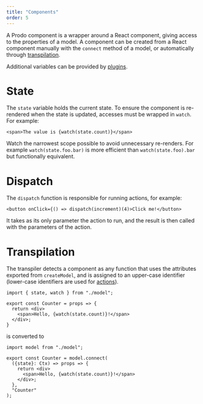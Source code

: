 ```yaml
---
title: "Components"
order: 5
---
```


A Prodo component is a wrapper around a React component, giving access to the
properties of a model. A component can be created from a React component
manually with the `connect` method of a model, or automatically through
[transpilation](#transpilation).

Additional variables can be provided by [plugins](./plugins). 

# State

The `state` variable holds the current state. To ensure the component is
re-rendered when the state is updated, accesses must be wrapped in `watch`. For
example:

```tsx
<span>The value is {watch(state.count)}</span>
```

Watch the narrowest scope possible to avoid unnecessary re-renders. For example
`watch(state.foo.bar)` is more efficient than `watch(state.foo).bar` but
functionally equivalent.

# Dispatch

The `dispatch` function is responsible for running actions, for example:

```tsx
<button onClick={() => dispatch(increment)(4)>Click me!</button>
```

It takes as its only parameter the action to run, and the result is then called
with the parameters of the action.

# Transpilation

The transpiler detects a component as any function that uses the attributes
exported from `createModel`, and is assigned to an upper-case identifier
(lower-case identifiers are used for [actions](./actions)).

```tsx
import { state, watch } from "./model";

export const Counter = props => {
  return <div>
    <span>Hello, {watch(state.count)}!</span>
  </div>;
}
```

is converted to

```tsx
import model from "./model";

export const Counter = model.connect(
  ({state}: Ctx) => props => {
    return <div>
      <span>Hello, {watch(state.count)}!</span>
    </div>;
  },
  "Counter"
);
```
